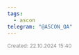 ```yaml
---
tags:
  - ascon
telegram: "@ASCON_QA"
---
```


<span style="font-size:12px; color:#888888;">Created: 22.10.2024 15:40</span>

